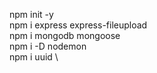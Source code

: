 npm init -y \
npm i express express-fileupload \
npm i mongodb mongoose \
npm i -D nodemon \
npm i uuid \